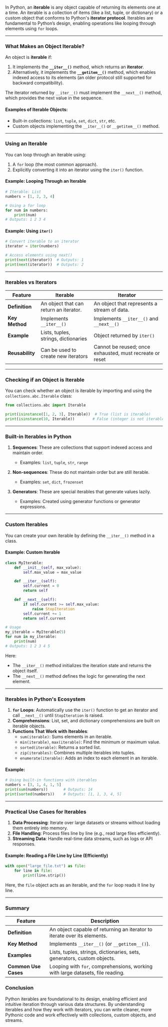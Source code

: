 In Python, an **iterable** is any object capable of returning its elements one at a time. An iterable is a collection of items (like a list, tuple, or dictionary) or a custom object that conforms to Python's **iterator protocol**. Iterables are fundamental to Python’s design, enabling operations like looping through elements using `for` loops.

---

### **What Makes an Object Iterable?**

An object is **iterable** if:
1. It implements the **`__iter__()`** method, which returns an **iterator**.
2. Alternatively, it implements the **`__getitem__()`** method, which enables indexed access to its elements (an older protocol still supported for backward compatibility).

The iterator returned by `__iter__()` must implement the `__next__()` method, which provides the next value in the sequence.

#### Examples of Iterable Objects:

- Built-in collections: `list`, `tuple`, `set`, `dict`, `str`, etc.
- Custom objects implementing the `__iter__()` or `__getitem__()` method.

---

### **Using an Iterable**

You can loop through an iterable using:
1. A `for` loop (the most common approach).
2. Explicitly converting it into an iterator using the `iter()` function.

#### Example: Looping Through an Iterable

```python
# Iterable: List
numbers = [1, 2, 3, 4]

# Using a for loop
for num in numbers:
    print(num)
# Outputs: 1 2 3 4
```

#### Example: Using `iter()`

```python
# Convert iterable to an iterator
iterator = iter(numbers)

# Access elements using next()
print(next(iterator))  # Outputs: 1
print(next(iterator))  # Outputs: 2
```

---

### **Iterables vs Iterators**

| **Feature**           | **Iterable**                          | **Iterator**                         |
|------------------------|---------------------------------------|---------------------------------------|
| **Definition**         | An object that can return an iterator. | An object that represents a stream of data. |
| **Key Method**         | Implements `__iter__()`               | Implements `__iter__()` and `__next__()` |
| **Example**            | Lists, tuples, strings, dictionaries  | Object returned by `iter()`          |
| **Reusability**        | Can be used to create new iterators   | Cannot be reused; once exhausted, must recreate or reset |

---

### **Checking if an Object is Iterable**

You can check whether an object is iterable by importing and using the `collections.abc.Iterable` class:

```python
from collections.abc import Iterable

print(isinstance([1, 2, 3], Iterable))  # True (list is iterable)
print(isinstance(10, Iterable))        # False (integer is not iterable)
```

---

### **Built-in Iterables in Python**

1. **Sequences**: These are collections that support indexed access and maintain order.
   - Examples: `list`, `tuple`, `str`, `range`

2. **Non-sequences**: These do not maintain order but are still iterable.
   - Examples: `set`, `dict`, `frozenset`

3. **Generators**: These are special iterables that generate values lazily.
   - Examples: Created using generator functions or generator expressions.

---

### **Custom Iterables**

You can create your own iterable by defining the `__iter__()` method in a class.

#### Example: Custom Iterable

```python
class MyIterable:
    def __init__(self, max_value):
        self.max_value = max_value

    def __iter__(self):
        self.current = 0
        return self

    def __next__(self):
        if self.current >= self.max_value:
            raise StopIteration
        self.current += 1
        return self.current

# Usage
my_iterable = MyIterable(5)
for num in my_iterable:
    print(num)
# Outputs: 1 2 3 4 5
```

Here:
- The `__iter__()` method initializes the iteration state and returns the object itself.
- The `__next__()` method defines the logic for generating the next element.

---

### **Iterables in Python's Ecosystem**

1. **`for` Loops**: Automatically use the `iter()` function to get an iterator and call `__next__()` until `StopIteration` is raised.
2. **Comprehensions**: List, set, and dictionary comprehensions are built on iterable objects.
3. **Functions That Work with Iterables**:
   - `sum(iterable)`: Sums elements in an iterable.
   - `min(iterable)`, `max(iterable)`: Find the minimum or maximum value.
   - `sorted(iterable)`: Returns a sorted list.
   - `zip(iterables)`: Combines multiple iterables into tuples.
   - `enumerate(iterable)`: Adds an index to each element in an iterable.

#### Example:

```python
# Using built-in functions with iterables
numbers = [3, 1, 4, 1, 5]
print(sum(numbers))       # Outputs: 14
print(sorted(numbers))    # Outputs: [1, 1, 3, 4, 5]
```

---

### **Practical Use Cases for Iterables**

1. **Data Processing**: Iterate over large datasets or streams without loading them entirely into memory.
2. **File Handling**: Process files line by line (e.g., read large files efficiently).
3. **Streaming Data**: Handle real-time data streams, such as logs or API responses.

#### Example: Reading a File Line by Line (Efficiently)

```python
with open("large_file.txt") as file:
    for line in file:
        print(line.strip())
```

Here, the `file` object acts as an iterable, and the `for` loop reads it line by line.

---

### Summary

| **Feature**          | **Description**                                                                |
| -------------------- | ------------------------------------------------------------------------------ |
| **Definition**       | An object capable of returning an iterator to iterate over its elements.       |
| **Key Method**       | Implements `__iter__()` (or `__getitem__()`).                                  |
| **Examples**         | Lists, tuples, strings, dictionaries, sets, generators, custom objects.        |
| **Common Use Cases** | Looping with `for`, comprehensions, working with large datasets, file reading. |

### Conclusion

Python iterables are foundational to its design, enabling efficient and intuitive iteration through various data structures. By understanding iterables and how they work with iterators, you can write cleaner, more Pythonic code and work effectively with collections, custom objects, and streams.